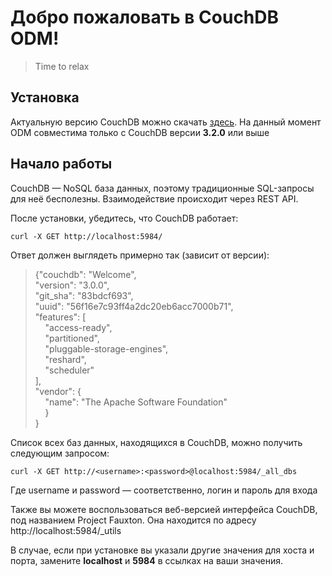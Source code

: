 # Добро пожаловать в CouchDB ODM!

> Time to relax

## Установка

Актуальную версию CouchDB можно скачать [здесь](https://couchdb.apache.org/#download "Официальный сайт CouchDB").
На данный момент ODM совместима только с CouchDB версии **3.2.0** или выше

## Начало работы

CouchDB — NoSQL база данных, поэтому традиционные SQL-запросы для неё бесполезны.
Взаимодействие происходит через REST API.

После установки, убедитесь, что CouchDB работает:

```shell
curl -X GET http://localhost:5984/
```

Ответ должен выглядеть примерно так (зависит от версии):
>{"couchdb": "Welcome",  
> "version": "3.0.0",  
> "git_sha": "83bdcf693",  
> "uuid": "56f16e7c93ff4a2dc20eb6acc7000b71",  
> "features": [  
>     "access-ready",  
>     "partitioned",  
>     "pluggable-storage-engines",  
>     "reshard",  
>     "scheduler"  
> ],  
> "vendor": {  
>     "name": "The Apache Software Foundation"  
>     }  
> }


Список всех баз данных, находящихся в CouchDB, можно получить следующим запросом:

```shell
curl -X GET http://<username>:<password>@localhost:5984/_all_dbs
```
Где username и password — соответственно, логин и пароль для входа

Также вы можете воспользоваться веб-версией интерфейса CouchDB, под названием Project Fauxton.
Она находится по адресу http://localhost:5984/_utils

В случае, если при установке вы указали другие значения для хоста и порта, замените
**localhost** и **5984** в ссылках на ваши значения.